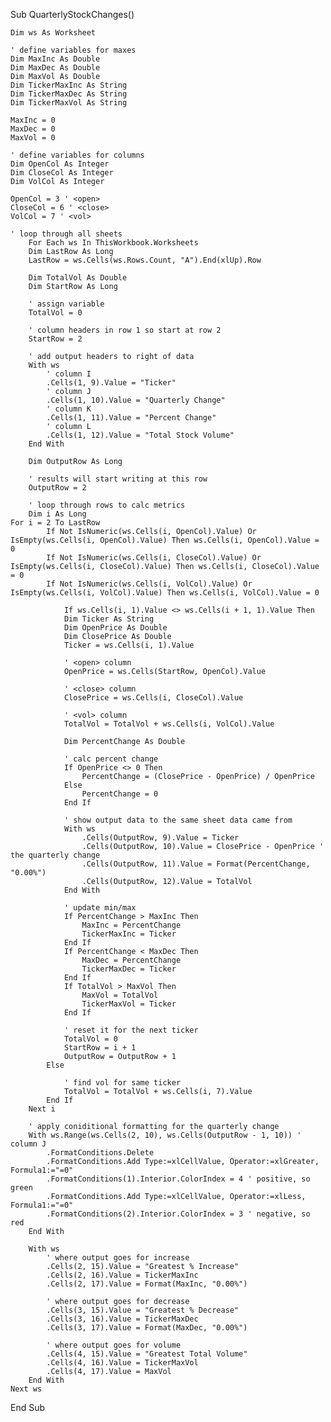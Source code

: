 Sub QuarterlyStockChanges()

    Dim ws As Worksheet
    
    ' define variables for maxes
    Dim MaxInc As Double
    Dim MaxDec As Double
    Dim MaxVol As Double
    Dim TickerMaxInc As String
    Dim TickerMaxDec As String
    Dim TickerMaxVol As String
    
    MaxInc = 0
    MaxDec = 0
    MaxVol = 0
    
    ' define variables for columns
    Dim OpenCol As Integer
    Dim CloseCol As Integer
    Dim VolCol As Integer
    
    OpenCol = 3 ' <open>
    CloseCol = 6 ' <close>
    VolCol = 7 ' <vol>
    
    ' loop through all sheets
        For Each ws In ThisWorkbook.Worksheets
        Dim LastRow As Long
        LastRow = ws.Cells(ws.Rows.Count, "A").End(xlUp).Row
        
        Dim TotalVol As Double
        Dim StartRow As Long
        
        ' assign variable
        TotalVol = 0
        
        ' column headers in row 1 so start at row 2
        StartRow = 2
        
        ' add output headers to right of data
        With ws
            ' column I
            .Cells(1, 9).Value = "Ticker"
            ' column J
            .Cells(1, 10).Value = "Quarterly Change"
            ' column K
            .Cells(1, 11).Value = "Percent Change"
            ' column L
            .Cells(1, 12).Value = "Total Stock Volume"
        End With
        
        Dim OutputRow As Long
        
        ' results will start writing at this row
        OutputRow = 2
        
        ' loop through rows to calc metrics
        Dim i As Long
    For i = 2 To LastRow
            If Not IsNumeric(ws.Cells(i, OpenCol).Value) Or IsEmpty(ws.Cells(i, OpenCol).Value) Then ws.Cells(i, OpenCol).Value = 0
            If Not IsNumeric(ws.Cells(i, CloseCol).Value) Or IsEmpty(ws.Cells(i, CloseCol).Value) Then ws.Cells(i, CloseCol).Value = 0
            If Not IsNumeric(ws.Cells(i, VolCol).Value) Or IsEmpty(ws.Cells(i, VolCol).Value) Then ws.Cells(i, VolCol).Value = 0
            
                If ws.Cells(i, 1).Value <> ws.Cells(i + 1, 1).Value Then
                Dim Ticker As String
                Dim OpenPrice As Double
                Dim ClosePrice As Double
                Ticker = ws.Cells(i, 1).Value
                
                ' <open> column
                OpenPrice = ws.Cells(StartRow, OpenCol).Value
                
                ' <close> column
                ClosePrice = ws.Cells(i, CloseCol).Value
                
                ' <vol> column
                TotalVol = TotalVol + ws.Cells(i, VolCol).Value
                
                Dim PercentChange As Double
                
                ' calc percent change
                If OpenPrice <> 0 Then
                    PercentChange = (ClosePrice - OpenPrice) / OpenPrice
                Else
                    PercentChange = 0
                End If
                
                ' show output data to the same sheet data came from
                With ws
                    .Cells(OutputRow, 9).Value = Ticker
                    .Cells(OutputRow, 10).Value = ClosePrice - OpenPrice ' the quarterly change
                    .Cells(OutputRow, 11).Value = Format(PercentChange, "0.00%")
                    .Cells(OutputRow, 12).Value = TotalVol
                End With
                
                ' update min/max
                If PercentChange > MaxInc Then
                    MaxInc = PercentChange
                    TickerMaxInc = Ticker
                End If
                If PercentChange < MaxDec Then
                    MaxDec = PercentChange
                    TickerMaxDec = Ticker
                End If
                If TotalVol > MaxVol Then
                    MaxVol = TotalVol
                    TickerMaxVol = Ticker
                End If
                
                ' reset it for the next ticker
                TotalVol = 0
                StartRow = i + 1
                OutputRow = OutputRow + 1
            Else
                
                ' find vol for same ticker
                TotalVol = TotalVol + ws.Cells(i, 7).Value
            End If
        Next i
        
        ' apply coniditional formatting for the quarterly change
        With ws.Range(ws.Cells(2, 10), ws.Cells(OutputRow - 1, 10)) ' column J
            .FormatConditions.Delete
            .FormatConditions.Add Type:=xlCellValue, Operator:=xlGreater, Formula1:="=0"
            .FormatConditions(1).Interior.ColorIndex = 4 ' positive, so green
            .FormatConditions.Add Type:=xlCellValue, Operator:=xlLess, Formula1:="=0"
            .FormatConditions(2).Interior.ColorIndex = 3 ' negative, so red
        End With
        
        With ws
            ' where output goes for increase
            .Cells(2, 15).Value = "Greatest % Increase"
            .Cells(2, 16).Value = TickerMaxInc
            .Cells(2, 17).Value = Format(MaxInc, "0.00%")
            
            ' where output goes for decrease
            .Cells(3, 15).Value = "Greatest % Decrease"
            .Cells(3, 16).Value = TickerMaxDec
            .Cells(3, 17).Value = Format(MaxDec, "0.00%")
            
            ' where output goes for volume
            .Cells(4, 15).Value = "Greatest Total Volume"
            .Cells(4, 16).Value = TickerMaxVol
            .Cells(4, 17).Value = MaxVol
        End With
    Next ws
    

End Sub
